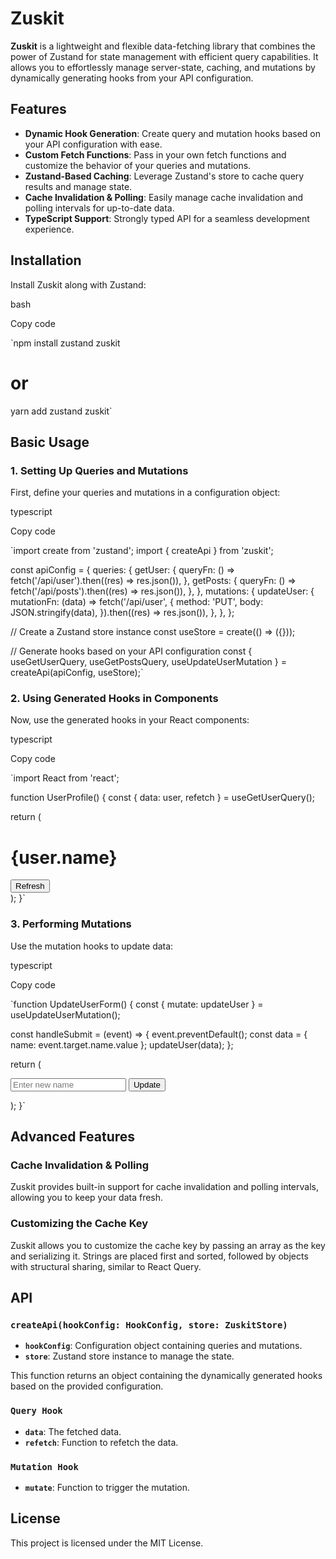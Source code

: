 # Zuskit

**Zuskit** is a lightweight and flexible data-fetching library that combines the power of Zustand for state management with efficient query capabilities. It allows you to effortlessly manage server-state, caching, and mutations by dynamically generating hooks from your API configuration.

## Features

- **Dynamic Hook Generation**: Create query and mutation hooks based on your API configuration with ease.
- **Custom Fetch Functions**: Pass in your own fetch functions and customize the behavior of your queries and mutations.
- **Zustand-Based Caching**: Leverage Zustand's store to cache query results and manage state.
- **Cache Invalidation & Polling**: Easily manage cache invalidation and polling intervals for up-to-date data.
- **TypeScript Support**: Strongly typed API for a seamless development experience.

## Installation

Install Zuskit along with Zustand:

bash

Copy code

`npm install zustand zuskit

# or

yarn add zustand zuskit`

## Basic Usage

### 1\. Setting Up Queries and Mutations

First, define your queries and mutations in a configuration object:

typescript

Copy code

`import create from 'zustand';
import { createApi } from 'zuskit';

const apiConfig = {
queries: {
getUser: {
queryFn: () => fetch('/api/user').then((res) => res.json()),
},
getPosts: {
queryFn: () => fetch('/api/posts').then((res) => res.json()),
},
},
mutations: {
updateUser: {
mutationFn: (data) =>
fetch('/api/user', {
method: 'PUT',
body: JSON.stringify(data),
}).then((res) => res.json()),
},
},
};

// Create a Zustand store instance
const useStore = create(() => ({}));

// Generate hooks based on your API configuration
const { useGetUserQuery, useGetPostsQuery, useUpdateUserMutation } = createApi(apiConfig, useStore);`

### 2\. Using Generated Hooks in Components

Now, use the generated hooks in your React components:

typescript

Copy code

`import React from 'react';

function UserProfile() {
const { data: user, refetch } = useGetUserQuery();

return (
<div>
<h1>{user.name}</h1>
<button onClick={refetch}>Refresh</button>
</div>
);
}`

### 3\. Performing Mutations

Use the mutation hooks to update data:

typescript

Copy code

`function UpdateUserForm() {
const { mutate: updateUser } = useUpdateUserMutation();

const handleSubmit = (event) => {
event.preventDefault();
const data = { name: event.target.name.value };
updateUser(data);
};

return (
<form onSubmit={handleSubmit}>
<input name="name" placeholder="Enter new name" />
<button type="submit">Update</button>
</form>
);
}`

## Advanced Features

### Cache Invalidation & Polling

Zuskit provides built-in support for cache invalidation and polling intervals, allowing you to keep your data fresh.

### Customizing the Cache Key

Zuskit allows you to customize the cache key by passing an array as the key and serializing it. Strings are placed first and sorted, followed by objects with structural sharing, similar to React Query.

## API

### `createApi(hookConfig: HookConfig, store: ZuskitStore)`

- **`hookConfig`**: Configuration object containing queries and mutations.
- **`store`**: Zustand store instance to manage the state.

This function returns an object containing the dynamically generated hooks based on the provided configuration.

### `Query Hook`

- **`data`**: The fetched data.
- **`refetch`**: Function to refetch the data.

### `Mutation Hook`

- **`mutate`**: Function to trigger the mutation.

## License

This project is licensed under the MIT License.
